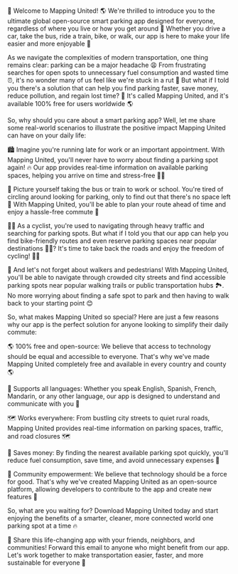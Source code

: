 🚀 Welcome to Mapping United! 🌎 We're thrilled to introduce you to the ultimate global open-source smart parking app designed for everyone, regardless of where you live or how you get around 💨 Whether you drive a car, take the bus, ride a train, bike, or walk, our app is here to make your life easier and more enjoyable 🌟

As we navigate the complexities of modern transportation, one thing remains clear: parking can be a major headache 😩 From frustrating searches for open spots to unnecessary fuel consumption and wasted time ⏰, it's no wonder many of us feel like we're stuck in a rut 🚗 But what if I told you there's a solution that can help you find parking faster, save money, reduce pollution, and regain lost time? 🤯 It's called Mapping United, and it's available 100% free for users worldwide 🌎

So, why should you care about a smart parking app? Well, let me share some real-world scenarios to illustrate the positive impact Mapping United can have on your daily life:

🏙️ Imagine you're running late for work or an important appointment. With Mapping United, you'll never have to worry about finding a parking spot again! 🔥 Our app provides real-time information on available parking spaces, helping you arrive on time and stress-free 💆‍♀️

🚌 Picture yourself taking the bus or train to work or school. You're tired of circling around looking for parking, only to find out that there's no space left 🚫 With Mapping United, you'll be able to plan your route ahead of time and enjoy a hassle-free commute 🛬

🚴‍♂️ As a cyclist, you're used to navigating through heavy traffic and searching for parking spots. But what if I told you that our app can help you find bike-friendly routes and even reserve parking spaces near popular destinations 🏃‍♀️? It's time to take back the roads and enjoy the freedom of cycling! 🚴‍♂️

🌳 And let's not forget about walkers and pedestrians! With Mapping United, you'll be able to navigate through crowded city streets and find accessible parking spots near popular walking trails or public transportation hubs 🏞️. No more worrying about finding a safe spot to park and then having to walk back to your starting point 😊

So, what makes Mapping United so special? Here are just a few reasons why our app is the perfect solution for anyone looking to simplify their daily commute:

🌎 100% free and open-source: We believe that access to technology should be equal and accessible to everyone. That's why we've made Mapping United completely free and available in every country and county 🌎

💬 Supports all languages: Whether you speak English, Spanish, French, Mandarin, or any other language, our app is designed to understand and communicate with you 💬

🗺️ Works everywhere: From bustling city streets to quiet rural roads, Mapping United provides real-time information on parking spaces, traffic, and road closures 🗺️

💸 Saves money: By finding the nearest available parking spot quickly, you'll reduce fuel consumption, save time, and avoid unnecessary expenses 💸

🌟 Community empowerment: We believe that technology should be a force for good. That's why we've created Mapping United as an open-source platform, allowing developers to contribute to the app and create new features 🤖

So, what are you waiting for? Download Mapping United today and start enjoying the benefits of a smarter, cleaner, more connected world one parking spot at a time 🔥

🎉 Share this life-changing app with your friends, neighbors, and communities! Forward this email to anyone who might benefit from our app. Let's work together to make transportation easier, faster, and more sustainable for everyone 🌟